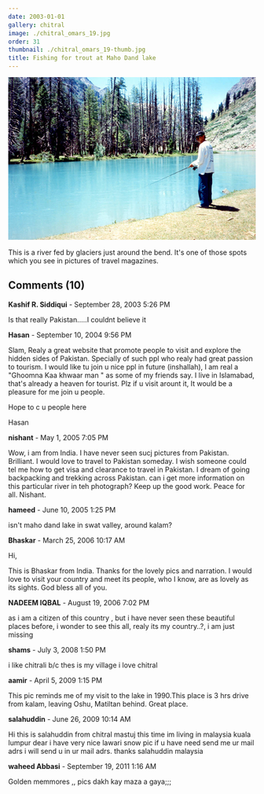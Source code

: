 ```yaml
---
date: 2003-01-01
gallery: chitral
image: ./chitral_omars_19.jpg
order: 31
thumbnail: ./chitral_omars_19-thumb.jpg
title: Fishing for trout at Maho Dand lake
---
```


![Fishing for trout at Maho Dand lake](./chitral_omars_19.jpg)

This is a river fed by glaciers just around the bend. It's one of those spots which you see in pictures of travel magazines.

<div id="comments">

## Comments (10)

<div id="comment">

**Kashif R. Siddiqui** - September 28, 2003  5:26 PM

Is that really Pakistan.....I couldnt believe it

</div>

<div id="comment">

**Hasan** - September 10, 2004  9:56 PM

Slam,
Realy a great website that promote people to visit and explore the hidden sides of Pakistan. Specially of such ppl who realy had great passion to tourism. I would like tu join u nice ppl in future (inshallah), I am real a "Ghoomna Kaa khwaar man " as some of my friends say.
I live in Islamabad, that's already a heaven for tourist. Plz if u visit arount it, It would be a pleasure for me join u people.

Hope to c u people here

Hasan

</div>

<div id="comment">

**nishant** - May  1, 2005  7:05 PM

Wow, i am from India. I have never seen sucj pictures from Pakistan. Brilliant. I would love to travel to Pakistan someday. I wish someone could tel me how to get visa and clearance to travel in Pakistan. I dream of going backpacking and trekking across Pakistan. can i get more information on this particular river in teh photograph?
Keep up the good work.
Peace for all.
Nishant.

</div>

<div id="comment">

**hameed** - June 10, 2005  1:25 PM

isn't maho dand lake in swat valley, around kalam?

</div>

<div id="comment">

**Bhaskar** - March 25, 2006 10:17 AM

Hi,

This is Bhaskar from India. Thanks for the lovely pics and narration. I would love to visit your country and meet its people, who I know, are as lovely as its sights. God bless all of you.

</div>

<div id="comment">

**NADEEM IQBAL** - August 19, 2006  7:02 PM

as i am a citizen of this country , but i have never seen these beautiful places before, i wonder to see this all, realy its my country..?, i am just missing

</div>

<div id="comment">

**shams** - July  3, 2008  1:50 PM

i like chitrali b/c thes is my village i love chitral

</div>

<div id="comment">

**aamir** - April  5, 2009  1:15 PM

This pic reminds me of my visit to the lake in 1990.This place is 3 hrs drive from kalam, leaving Oshu, Matiltan behind. Great place.

</div>

<div id="comment">

**salahuddin** - June 26, 2009 10:14 AM

Hi
this is salahuddin from chitral mastuj this time im living in malaysia kuala lumpur dear i have very nice lawari snow pic if u have need send me ur mail adrs i will send u in ur mail adrs.
thanks
salahuddin
malaysia

</div>

<div id="comment">

**waheed Abbasi** - September 19, 2011  1:16 AM

Golden memmores ,, pics dakh kay maza a gaya;;;

</div>

</div>